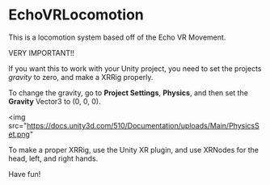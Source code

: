 # EchoVRLocomotion
This is a locomotion system based off of the Echo VR Movement.

VERY IMPORTANT!!

If you want this to work with your Unity project, you need to set the projects *gravity* to zero, and make a XRRig properly.

To change the gravity, go to **Project Settings**, **Physics**, and then set the **Gravity** Vector3 to (0, 0, 0).

<img src="https://docs.unity3d.com/510/Documentation/uploads/Main/PhysicsSet.png"

To make a proper XRRig, use the Unity XR plugin, and use XRNodes for the head, left, and right hands.

Have fun!
